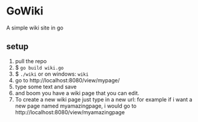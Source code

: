 # GoWiki
A simple wiki site in go

## setup
1. pull the repo
3. $ `go build wiki.go`
4. $ `./wiki` or on windows: `wiki`
5. go to http://localhost:8080/view/mypage/
6. type some text and save
7. and boom you have a wiki page that you can edit.
8. To create a new wiki page just type in a new url: for example if i want a new page named myamazingpage, i would go to http://localhost:8080/view/myamazingpage
